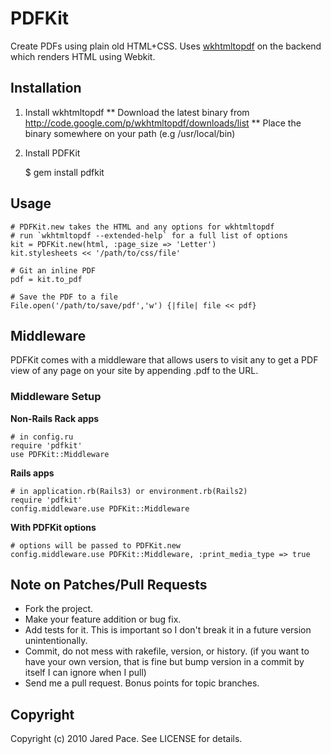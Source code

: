 # PDFKit

Create PDFs using plain old HTML+CSS. Uses [wkhtmltopdf](http://github.com/antialize/wkhtmltopdf) on the backend which renders HTML using Webkit.

## Installation

1. Install wkhtmltopdf
** Download the latest binary from http://code.google.com/p/wkhtmltopdf/downloads/list
** Place the binary somewhere on your path (e.g /usr/local/bin)
2. Install PDFKit

    $ gem install pdfkit
   
## Usage
    
    # PDFKit.new takes the HTML and any options for wkhtmltopdf
    # run `wkhtmltopdf --extended-help` for a full list of options
    kit = PDFKit.new(html, :page_size => 'Letter')
    kit.stylesheets << '/path/to/css/file'
    
    # Git an inline PDF
    pdf = kit.to_pdf
    
    # Save the PDF to a file
    File.open('/path/to/save/pdf','w') {|file| file << pdf}
   
## Middleware

PDFKit comes with a middleware that allows users to visit any to get a PDF view of any page on your site by appending .pdf to the URL.

### Middleware Setup

**Non-Rails Rack apps**
   
    # in config.ru
    require 'pdfkit'
    use PDFKit::Middleware
    
**Rails apps**

    # in application.rb(Rails3) or environment.rb(Rails2)
    require 'pdfkit'
    config.middleware.use PDFKit::Middleware
    
**With PDFKit options**

    # options will be passed to PDFKit.new
    config.middleware.use PDFKit::Middleware, :print_media_type => true


## Note on Patches/Pull Requests
 
* Fork the project.
* Make your feature addition or bug fix.
* Add tests for it. This is important so I don't break it in a
  future version unintentionally.
* Commit, do not mess with rakefile, version, or history.
  (if you want to have your own version, that is fine but bump version in a commit by itself I can ignore when I pull)
* Send me a pull request. Bonus points for topic branches.

## Copyright

Copyright (c) 2010 Jared Pace. See LICENSE for details.
